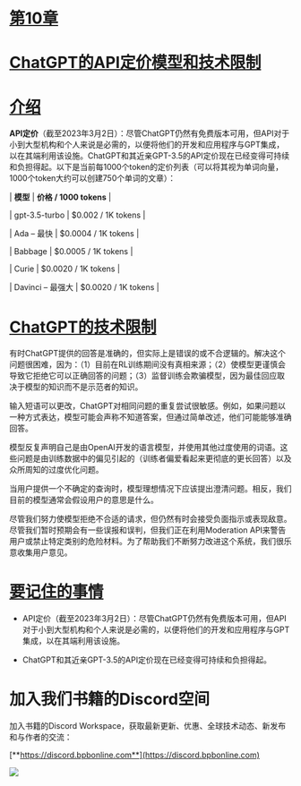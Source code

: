 # [第10章](toc.xhtml#c10)

# [ChatGPT的API定价模型和技术限制](toc.xhtml#c10)

# [介绍](toc.xhtml#s95a)

**API定价**（截至2023年3月2日）：尽管ChatGPT仍然有免费版本可用，但API对于小到大型机构和个人来说是必需的，以便将他们的开发和应用程序与GPT集成，以在其端利用该设施。ChatGPT和其近亲GPT-3.5的API定价现在已经变得可持续和负担得起。以下是当前每1000个token的定价列表（可以将其视为单词向量，1000个token大约可以创建750个单词的文章）：

| **模型** | **价格 / 1000 tokens** |

| gpt-3.5-turbo | $0.002 / 1K tokens |

| Ada – 最快 | $0.0004 / 1K tokens |

| Babbage | $0.0005 / 1K tokens |

| Curie | $0.0020 / 1K tokens |

| Davinci – 最强大 | $0.0020 / 1K tokens |

# [ChatGPT的技术限制](toc.xhtml#s96a)

有时ChatGPT提供的回答是准确的，但实际上是错误的或不合逻辑的。解决这个问题很困难，因为：（1）目前在RL训练期间没有真相来源；（2）使模型更谨慎会导致它拒绝它可以正确回答的问题；（3）监督训练会欺骗模型，因为最佳回应取决于模型的知识而不是示范者的知识。

输入短语可以更改，ChatGPT对相同问题的重复尝试很敏感。例如，如果问题以一种方式表达，模型可能会声称不知道答案，但通过简单改述，他们可能能够准确回答。

模型反复声明自己是由OpenAI开发的语言模型，并使用其他过度使用的词语。这些问题是由训练数据中的偏见引起的（训练者偏爱看起来更彻底的更长回答）以及众所周知的过度优化问题。

当用户提供一个不确定的查询时，模型理想情况下应该提出澄清问题。相反，我们目前的模型通常会假设用户的意思是什么。

尽管我们努力使模型拒绝不合适的请求，但仍然有时会接受负面指示或表现敌意。尽管我们暂时预期会有一些误报和误判，但我们正在利用Moderation API来警告用户或禁止特定类别的危险材料。为了帮助我们不断努力改进这个系统，我们很乐意收集用户意见。

# [要记住的事情](toc.xhtml#s97a)

+   API定价（截至2023年3月2日）：尽管ChatGPT仍然有免费版本可用，但API对于小到大型机构和个人来说是必需的，以便将他们的开发和应用程序与GPT集成，以在其端利用该设施。

+   ChatGPT和其近亲GPT-3.5的API定价现在已经变得可持续和负担得起。

# 加入我们书籍的Discord空间

加入书籍的Discord Workspace，获取最新更新、优惠、全球技术动态、新发布和与作者的交流：

[**https://discord.bpbonline.com**](https://discord.bpbonline.com)

![](images/dis.jpg)
